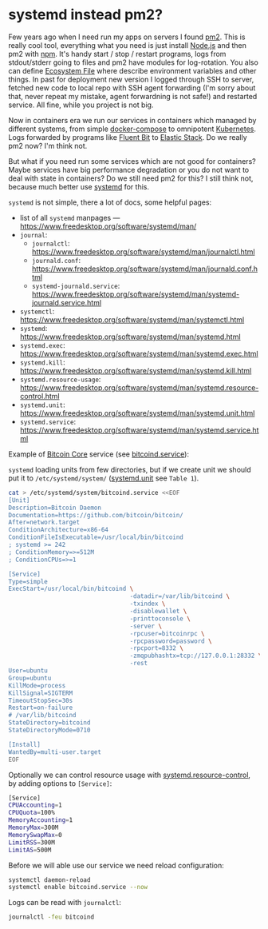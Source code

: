 # systemd instead pm2?

Few years ago when I need run my apps on servers I found [pm2](http://pm2.keymetrics.io/). This is really cool tool, everything what you need is just install [Node.js](https://nodejs.org/) and then pm2 with [npm](https://www.npmjs.com/). It's handy start / stop / restart programs, logs from stdout/stderr going to files and pm2 have modules for log-rotation. You also can define [Ecosystem File](http://pm2.keymetrics.io/docs/usage/application-declaration/) where describe environment variables and other things. In past for deployment new version I logged through SSH to server, fetched new code to local repo with SSH agent forwarding (I'm sorry about that, never repeat my mistake, agent forwardning is not safe!) and restarted service. All fine, while you project is not big.

Now in containers era we run our services in containers which managed by different systems, from simple [docker-compose](https://docs.docker.com/compose/compose-file/) to omnipotent [Kubernetes](https://kubernetes.io/). Logs forwarded by programs like [Fluent Bit](https://fluentbit.io/) to [Elastic Stack](https://www.elastic.co/products/elastic-stack). Do we really pm2 now? I'm think not.

But what if you need run some services which are not good for containers? Maybe services have big performance degradation or you do not want to deal with state in containers? Do we still need pm2 for this? I still think not, because much better use [systemd](https://www.freedesktop.org/wiki/Software/systemd/) for this.

`systemd` is not simple, there a lot of docs, some helpful pages:

  - list of all `systemd` manpages — https://www.freedesktop.org/software/systemd/man/
  - `journal`:
    - `journalctl`: https://www.freedesktop.org/software/systemd/man/journalctl.html
    - `journald.conf`: https://www.freedesktop.org/software/systemd/man/journald.conf.html
    - `systemd-journald.service`: https://www.freedesktop.org/software/systemd/man/systemd-journald.service.html
  - `systemctl`: https://www.freedesktop.org/software/systemd/man/systemctl.html
  - `systemd`: https://www.freedesktop.org/software/systemd/man/systemd.html
  - `systemd.exec`: https://www.freedesktop.org/software/systemd/man/systemd.exec.html
  - `systemd.kill`: https://www.freedesktop.org/software/systemd/man/systemd.kill.html
  - `systemd.resource-usage`: https://www.freedesktop.org/software/systemd/man/systemd.resource-control.html
  - `systemd.unit`: https://www.freedesktop.org/software/systemd/man/systemd.unit.html
  - `systemd.service`: https://www.freedesktop.org/software/systemd/man/systemd.service.html

Example of [Bitcoin Core](https://github.com/bitcoin/bitcoin/) service (see [bitcoind.service](https://github.com/bitcoin/bitcoin/blob/master/contrib/init/bitcoind.service)):

`systemd` loading units from few directories, but if we create unit we should put it to `/etc/systemd/system/` ([systemd.unit](https://www.freedesktop.org/software/systemd/man/systemd.unit.html) see `Table 1`).

```bash
cat > /etc/systemd/system/bitcoind.service <<EOF
[Unit]
Description=Bitcoin Daemon
Documentation=https://github.com/bitcoin/bitcoin/
After=network.target
ConditionArchitecture=x86-64
ConditionFileIsExecutable=/usr/local/bin/bitcoind
; systemd >= 242
; ConditionMemory=>=512M
; ConditionCPUs=>=1

[Service]
Type=simple
ExecStart=/usr/local/bin/bitcoind \
                                  -datadir=/var/lib/bitcoind \
                                  -txindex \
                                  -disablewallet \
                                  -printtoconsole \
                                  -server \
                                  -rpcuser=bitcoinrpc \
                                  -rpcpassword=password \
                                  -rpcport=8332 \
                                  -zmqpubhashtx=tcp://127.0.0.1:28332 \
                                  -rest
User=ubuntu
Group=ubuntu
KillMode=process
KillSignal=SIGTERM
TimeoutStopSec=30s
Restart=on-failure
# /var/lib/bitcoind
StateDirectory=bitcoind
StateDirectoryMode=0710

[Install]
WantedBy=multi-user.target
EOF
```

Optionally we can control resource usage with [systemd.resource-control](https://www.freedesktop.org/software/systemd/man/systemd.resource-control.html), by adding options to `[Service]`:

```bash
[Service]
CPUAccounting=1
CPUQuota=100%
MemoryAccounting=1
MemoryMax=300M
MemorySwapMax=0
LimitRSS=300M
LimitAS=500M
```

Before we will able use our service we need reload configuration:

```bash
systemctl daemon-reload
systemctl enable bitcoind.service --now
```

Logs can be read with `journalctl`:

```bash
journalctl -feu bitcoind
```
